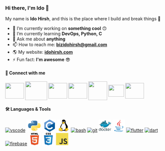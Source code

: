 ### Hi there, I'm Ido 👋
My name is **Ido Hirsh**, and this is the place where I build and break things 🤣

- 🔭 I’m currently working on **something cool** 🙃
- 🌱 I’m currently learning **DevOps, Python, C**
- 💬 Ask me about **anything**
- 📫 How to reach me: **bizidohirsh@gmail.com**
- 🌎 My website: **[idohirsh.com](https://idohirsh.com)**
- ⚡ Fun fact: **I'm awesome** 😎

#### 🔗 Connect with me
<p align="left">
<a href="https://itsidohirsh.github.io"><img align="center" src="https://openmoji.org/data/color/svg/1F30D.svg" height="50" width="60" /></a>
<a href="https://www.instagram.com/itsidohirsh"><img align="center" src="https://www.logo.wine/a/logo/Instagram/Instagram-Logo.wine.svg" height="60" width="70" /></a>
<a href="https://facebook.com/itsidohirsh"><img align="center" src="https://openmoji.org/data/color/svg/E042.svg" height="50" width="60" /></a>
<a href="https://github.com/itsidohirsh"><img align="center" src="https://openmoji.org/data/color/svg/E045.svg" height="50" width="60" /></a>
<a href="https://twitter.com/itsidohirsh"><img align="center" src="https://openmoji.org/data/color/svg/E040.svg" height="60" width="60" /></a>
<a href="https://stackoverflow.com/users/19016500/ido-hirsh"><img align="center" src="https://raw.githubusercontent.com/rahuldkjain/github-profile-readme-generator/master/src/images/icons/Social/stack-overflow.svg" height="38" width="50" /></a>
<a href="https://www.linkedin.com/in/ido-hirsh-a894a8239"><img align="center" src="https://openmoji.org/data/color/svg/E046.svg" height="50" width="60" /></a>
</p>

#### 🛠 Languages & Tools
<p align="left">
  <a href="https://www.cprogramming.com/" target="_blank" rel="noreferrer"><img src="https://upload.wikimedia.org/wikipedia/commons/9/9a/Visual_Studio_Code_1.35_icon.svg" alt="vscode" width="50" height="40"/></a>
  <a href="https://www.python.org" target="_blank" rel="noreferrer"><img src="https://raw.githubusercontent.com/devicons/devicon/master/icons/python/python-original.svg" alt="python" width="50" height="40"/></a>
    <a href="https://www.cprogramming.com/" target="_blank" rel="noreferrer"><img src="https://raw.githubusercontent.com/devicons/devicon/master/icons/c/c-original.svg" alt="c" width="40" height="40"/></a>
  <a href="https://www.linux.org/" target="_blank" rel="noreferrer"><img src="https://raw.githubusercontent.com/devicons/devicon/master/icons/linux/linux-original.svg" alt="linux" width="40" height="40"/></a>
  <a href="https://www.gnu.org/software/bash/" target="_blank" rel="noreferrer"><img src="https://www.vectorlogo.zone/logos/gnu_bash/gnu_bash-icon.svg" alt="bash" width="40" height="40"/></a>
  <a href="https://git-scm.com/" target="_blank" rel="noreferrer"><img src="https://www.vectorlogo.zone/logos/git-scm/git-scm-icon.svg" alt="git" width="40" height="40"/></a>
  <a href="https://www.docker.com/" target="_blank" rel="noreferrer"><img src="https://raw.githubusercontent.com/devicons/devicon/master/icons/docker/docker-original-wordmark.svg" alt="docker" width="40" height="40"/></a>
  <a href="https://www.java.com" target="_blank" rel="noreferrer"><img src="https://raw.githubusercontent.com/devicons/devicon/master/icons/java/java-original.svg" alt="java" width="40" height="40"/></a>
  <a href="https://flutter.dev" target="_blank" rel="noreferrer"><img src="https://www.vectorlogo.zone/logos/flutterio/flutterio-icon.svg" alt="flutter" width="40" height="40"/></a>
  <a href="https://dart.dev" target="_blank" rel="noreferrer"><img src="https://www.vectorlogo.zone/logos/dartlang/dartlang-icon.svg" alt="dart" width="40" height="40"/></a>
  <a href="https://firebase.google.com/" target="_blank" rel="noreferrer"><img src="https://www.vectorlogo.zone/logos/firebase/firebase-icon.svg" alt="firebase" width="40" height="40"/></a>
  <a href="https://www.w3.org/html/" target="_blank" rel="noreferrer"><img src="https://raw.githubusercontent.com/devicons/devicon/master/icons/html5/html5-original-wordmark.svg" alt="html5" width="40" height="40"/></a>
  <a href="https://www.w3schools.com/css/" target="_blank" rel="noreferrer"><img src="https://raw.githubusercontent.com/devicons/devicon/master/icons/css3/css3-original-wordmark.svg" alt="css3" width="40" height="40"/></a>
  <a href="https://developer.mozilla.org/en-US/docs/Web/JavaScript" target="_blank" rel="noreferrer"><img src="https://raw.githubusercontent.com/devicons/devicon/master/icons/javascript/javascript-original.svg" alt="javascript" width="40" height="40"/></a>
</p>
